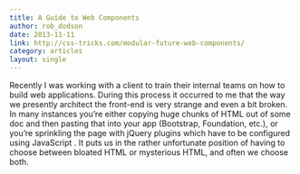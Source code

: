 ```yaml
---
title: A Guide to Web Components
author: rob_dodson
date: 2013-11-11
link: http://css-tricks.com/modular-future-web-components/
category: articles
layout: single
---
```


Recently I was working with a client to train their internal teams on how to
build web applications. During this process it occurred to me that the way we
presently architect the front-end is very strange and even a bit broken. In many
instances you’re either copying huge chunks of HTML out of some doc and then
pasting that into your app (Bootstrap, Foundation, etc.), or you’re sprinkling
the page with jQuery plugins which have to be configured using JavaScript . It
puts us in the rather unfortunate position of having to choose between bloated
HTML or mysterious HTML, and often we choose both.
